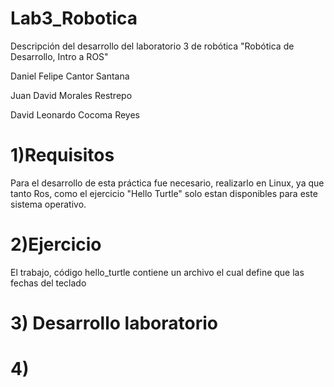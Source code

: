 # Lab3_Robotica
Descripción del desarrollo del laboratorio 3 de robótica "Robótica de Desarrollo, Intro a ROS"


Daniel Felipe Cantor Santana

Juan David Morales Restrepo

David Leonardo Cocoma Reyes 


# 1)Requisitos
Para el desarrollo de esta práctica fue necesario, realizarlo en Linux, ya que tanto Ros, como el ejercicio "Hello Turtle" solo estan disponibles para este sistema operativo.


# 2)Ejercicio
El trabajo, código hello_turtle contiene un archivo el cual define que las fechas del teclado 

# 3) Desarrollo laboratorio


# 4) 
